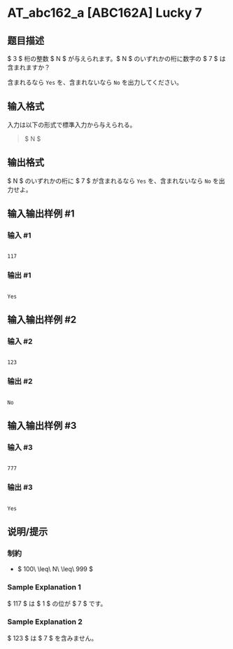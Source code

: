 # AT_abc162_a [ABC162A] Lucky 7

## 题目描述

[problemUrl]: https://atcoder.jp/contests/abc162/tasks/abc162_a

$ 3 $ 桁の整数 $ N $ が与えられます。$ N $ のいずれかの桁に数字の $ 7 $ は含まれますか？

含まれるなら `Yes` を、含まれないなら `No` を出力してください。

## 输入格式

入力は以下の形式で標準入力から与えられる。

> $ N $

## 输出格式

$ N $ のいずれかの桁に $ 7 $ が含まれるなら `Yes` を、含まれないなら `No` を出力せよ。

## 输入输出样例 #1

### 输入 #1

```
117
```

### 输出 #1

```
Yes
```

## 输入输出样例 #2

### 输入 #2

```
123
```

### 输出 #2

```
No
```

## 输入输出样例 #3

### 输入 #3

```
777
```

### 输出 #3

```
Yes
```

## 说明/提示

### 制約

- $ 100\ \leq\ N\ \leq\ 999 $

### Sample Explanation 1

$ 117 $ は $ 1 $ の位が $ 7 $ です。

### Sample Explanation 2

$ 123 $ は $ 7 $ を含みません。